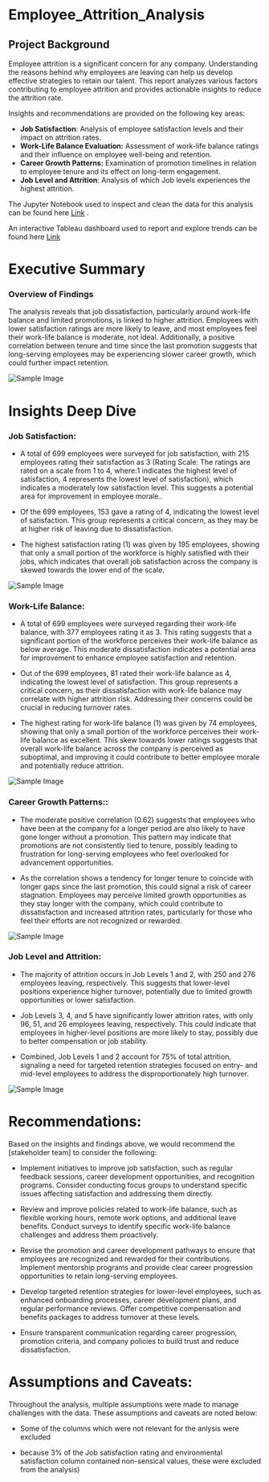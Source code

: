 # Employee_Attrition_Analysis


## Project Background
Employee attrition is a significant concern for any company. Understanding the reasons behind why employees are leaving can help us develop effective strategies to retain our talent. This report analyzes various factors contributing to employee attrition and provides actionable insights to reduce the attrition rate.


Insights and recommendations are provided on the following key areas:

- **Job Satisfaction**:  Analysis of employee satisfaction levels and their impact on attrition rates.
- **Work-Life Balance Evaluation:**  Assessment of work-life balance ratings and their influence on employee well-being and retention.
- **Career Growth Patterns:**  Examination of promotion timelines in relation to employee tenure and its effect on long-term engagement.
- **Job Level and Attrition**: Analysis of which Job levels experiences the highest attrition.


The Jupyter Notebook used to inspect and clean the data for this analysis can be found here [Link](https://github.com/melizadsilva/Employee_Attrition_Analysis/blob/main/EmpAttrition.ipynb)
.

An interactive Tableau dashboard used to report and explore trends can be found here [Link](https://public.tableau.com/app/profile/meliza.d.silva/viz/EmployeeAttritionDashboard_17199971711560/Dashboard2?publish=yes)


# Executive Summary

### Overview of Findings

The analysis reveals that job dissatisfaction, particularly around work-life balance and limited promotions, is linked to higher attrition. Employees with lower satisfaction ratings are more likely to leave, and most employees feel their work-life balance is moderate, not ideal. Additionally, a positive correlation between tenure and time since the last promotion suggests that long-serving employees may be experiencing slower career growth, which could further impact retention.

![Sample Image](Dashboard.png)



# Insights Deep Dive
### Job Satisfaction:

*  A total of 699 employees were surveyed for job satisfaction, with 215 employees rating their satisfaction as 3 (Rating Scale: The ratings are rated on a scale from 1 to 4, where:1 indicates the highest level of satisfaction, 4 represents the lowest level of satisfaction), which indicates a moderately low satisfaction level. This suggests a potential area for improvement in employee morale..
  
*  Of the 699 employees, 153 gave a rating of 4, indicating the lowest level of satisfaction. This group represents a critical concern, as they may be at higher risk of leaving due to dissatisfaction.
  
*  The highest satisfaction rating (1) was given by 195 employees, showing that only a small portion of the workforce is highly satisfied with their jobs, which indicates that overall job satisfaction across the company is skewed towards the lower end of the scale.
  
![Sample Image](job_rating.png)



### Work-Life Balance:

* A total of 699 employees were surveyed regarding their work-life balance, with 377 employees rating it as 3. This rating suggests that a significant portion of the workforce perceives their work-life balance as below average. This moderate dissatisfaction indicates a potential area for improvement to enhance employee satisfaction and retention.
  
* Out of the 699 employees, 81 rated their work-life balance as 4, indicating the lowest level of satisfaction. This group represents a critical concern, as their dissatisfaction with work-life balance may correlate with higher attrition risk. Addressing their concerns could be crucial in reducing turnover rates.
  
* The highest rating for work-life balance (1) was given by 74 employees, showing that only a small portion of the workforce perceives their work-life balance as excellent. This skew towards lower ratings suggests that overall work-life balance across the company is perceived as suboptimal, and improving it could contribute to better employee morale and potentially reduce attrition.
  

![Sample Image](work_life_rating.png)


### Career Growth Patterns::

* The moderate positive correlation (0.62) suggests that employees who have been at the company for a longer period are also likely to have gone longer without a promotion. This pattern may indicate that promotions are not consistently tied to tenure, possibly leading to frustration for long-serving employees who feel overlooked for advancement opportunities.
  
* As the correlation shows a tendency for longer tenure to coincide with longer gaps since the last promotion, this could signal a risk of career stagnation. Employees may perceive limited growth opportunities as they stay longer with the company, which could contribute to dissatisfaction and increased attrition rates, particularly for those who feel their efforts are not recognized or rewarded.

![Sample Image](promotion.png)


### Job Level and Attrition:

* The majority of attrition occurs in Job Levels 1 and 2, with 250 and 276 employees leaving, respectively. This suggests that lower-level positions experience higher turnover, potentially due to limited growth opportunities or lower satisfaction.
  
* Job Levels 3, 4, and 5 have significantly lower attrition rates, with only 96, 51, and 26 employees leaving, respectively. This could indicate that employees in higher-level positions are more likely to stay, possibly due to better compensation or job stability.
  
*  Combined, Job Levels 1 and 2 account for 75% of total attrition, signaling a need for targeted retention strategies focused on entry- and mid-level employees to address the disproportionately high turnover.

![Sample Image](job_level.png)



# Recommendations:

Based on the insights and findings above, we would recommend the [stakeholder team] to consider the following: 

*  Implement initiatives to improve job satisfaction, such as regular feedback sessions, career development opportunities, and recognition programs. Consider conducting focus groups to understand specific issues affecting satisfaction and addressing them directly.
  
* Review and improve policies related to work-life balance, such as flexible working hours, remote work options, and additional leave benefits. Conduct surveys to identify specific work-life balance challenges and address them proactively.
  
* Revise the promotion and career development pathways to ensure that employees are recognized and rewarded for their contributions. Implement mentorship programs and provide clear career progression opportunities to retain long-serving employees.
  
* Develop targeted retention strategies for lower-level employees, such as enhanced onboarding processes, career development plans, and regular performance reviews. Offer competitive compensation and benefits packages to address turnover at these levels.
  
* Ensure transparent communication regarding career progression, promotion criteria, and company policies to build trust and reduce dissatisfaction.

# Assumptions and Caveats:
Throughout the analysis, multiple assumptions were made to manage challenges with the data. These assumptions and caveats are noted below:

* Some of the columns which were not relevant for the anlysis were excluded

* because 3% of the Job satisfaction rating and environmental satisfaction column contained non-sensical values, these were excluded from the analysis)


